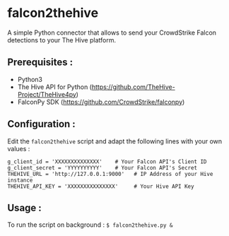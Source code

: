 # falcon2thehive

A simple Python connector that allows to send your CrowdStrike Falcon detections to your The Hive platform.

## Prerequisites :
- Python3 
- The Hive API for Python (https://github.com/TheHive-Project/TheHive4py)
- FalconPy SDK (https://github.com/CrowdStrike/falconpy)

## Configuration :
Edit the `falcon2thehive` script and adapt the following lines with your own values :
```
g_client_id = 'XXXXXXXXXXXXXX'    # Your Falcon API's Client ID
g_client_secret = 'YYYYYYYYYY'    # Your Falcon API's Secret        
THEHIVE_URL = 'http://127.0.0.1:9000'   # IP Address of your Hive instance
THEHIVE_API_KEY = 'XXXXXXXXXXXXXXX'     # Your Hive API Key
```

## Usage :
To run the script on background :
`$ falcon2thehive.py &`
